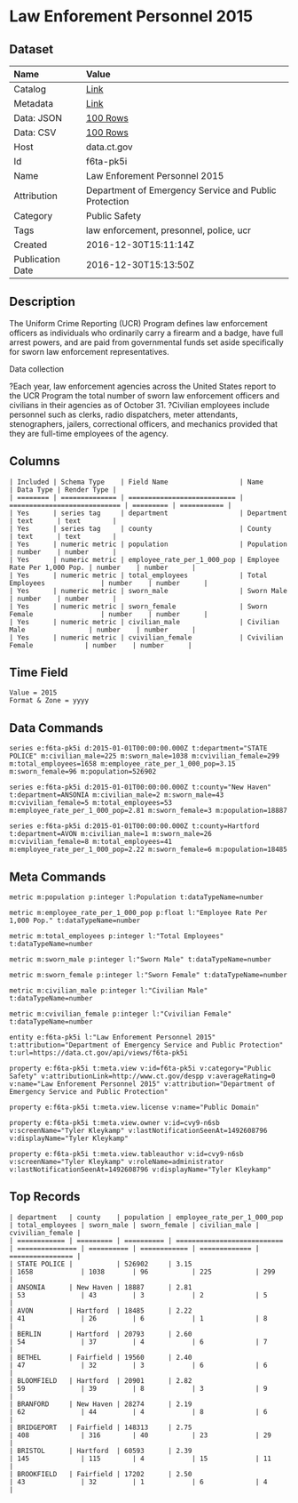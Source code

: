 # Law Enforement Personnel 2015

## Dataset

| Name | Value |
| :--- | :---- |
| Catalog | [Link](https://catalog.data.gov/dataset/law-enforement-personnel-2015) |
| Metadata | [Link](https://data.ct.gov/api/views/f6ta-pk5i) |
| Data: JSON | [100 Rows](https://data.ct.gov/api/views/f6ta-pk5i/rows.json?max_rows=100) |
| Data: CSV | [100 Rows](https://data.ct.gov/api/views/f6ta-pk5i/rows.csv?max_rows=100) |
| Host | data.ct.gov |
| Id | f6ta-pk5i |
| Name | Law Enforement Personnel 2015 |
| Attribution | Department of Emergency Service and Public Protection |
| Category | Public Safety |
| Tags | law enforcement, presonnel, police, ucr |
| Created | 2016-12-30T15:11:14Z |
| Publication Date | 2016-12-30T15:13:50Z |

## Description

The Uniform Crime Reporting (UCR) Program defines law enforcement officers as individuals who ordinarily carry a firearm and a badge, have full arrest powers, and are paid from governmental funds set aside specifically for sworn law enforcement representatives.


Data collection

?Each year, law enforcement agencies across the United States report to the UCR Program the total number of sworn law enforcement officers and civilians in their agencies as of October 31.
?Civilian employees include personnel such as clerks, radio dispatchers, meter attendants, stenographers, jailers, correctional officers, and mechanics provided that they are full-time employees of the agency.

## Columns

```ls
| Included | Schema Type    | Field Name                  | Name                         | Data Type | Render Type |
| ======== | ============== | =========================== | ============================ | ========= | =========== |
| Yes      | series tag     | department                  | Department                   | text      | text        |
| Yes      | series tag     | county                      | County                       | text      | text        |
| Yes      | numeric metric | population                  | Population                   | number    | number      |
| Yes      | numeric metric | employee_rate_per_1_000_pop | Employee Rate Per 1,000 Pop. | number    | number      |
| Yes      | numeric metric | total_employees             | Total Employees              | number    | number      |
| Yes      | numeric metric | sworn_male                  | Sworn Male                   | number    | number      |
| Yes      | numeric metric | sworn_female                | Sworn Female                 | number    | number      |
| Yes      | numeric metric | civilian_male               | Civilian Male                | number    | number      |
| Yes      | numeric metric | cvivilian_female            | Cvivilian Female             | number    | number      |
```

## Time Field

```ls
Value = 2015
Format & Zone = yyyy
```

## Data Commands

```ls
series e:f6ta-pk5i d:2015-01-01T00:00:00.000Z t:department="STATE POLICE" m:civilian_male=225 m:sworn_male=1038 m:cvivilian_female=299 m:total_employees=1658 m:employee_rate_per_1_000_pop=3.15 m:sworn_female=96 m:population=526902

series e:f6ta-pk5i d:2015-01-01T00:00:00.000Z t:county="New Haven" t:department=ANSONIA m:civilian_male=2 m:sworn_male=43 m:cvivilian_female=5 m:total_employees=53 m:employee_rate_per_1_000_pop=2.81 m:sworn_female=3 m:population=18887

series e:f6ta-pk5i d:2015-01-01T00:00:00.000Z t:county=Hartford t:department=AVON m:civilian_male=1 m:sworn_male=26 m:cvivilian_female=8 m:total_employees=41 m:employee_rate_per_1_000_pop=2.22 m:sworn_female=6 m:population=18485
```

## Meta Commands

```ls
metric m:population p:integer l:Population t:dataTypeName=number

metric m:employee_rate_per_1_000_pop p:float l:"Employee Rate Per 1,000 Pop." t:dataTypeName=number

metric m:total_employees p:integer l:"Total Employees" t:dataTypeName=number

metric m:sworn_male p:integer l:"Sworn Male" t:dataTypeName=number

metric m:sworn_female p:integer l:"Sworn Female" t:dataTypeName=number

metric m:civilian_male p:integer l:"Civilian Male" t:dataTypeName=number

metric m:cvivilian_female p:integer l:"Cvivilian Female" t:dataTypeName=number

entity e:f6ta-pk5i l:"Law Enforement Personnel 2015" t:attribution="Department of Emergency Service and Public Protection" t:url=https://data.ct.gov/api/views/f6ta-pk5i

property e:f6ta-pk5i t:meta.view v:id=f6ta-pk5i v:category="Public Safety" v:attributionLink=http://www.ct.gov/despp v:averageRating=0 v:name="Law Enforement Personnel 2015" v:attribution="Department of Emergency Service and Public Protection"

property e:f6ta-pk5i t:meta.view.license v:name="Public Domain"

property e:f6ta-pk5i t:meta.view.owner v:id=cvy9-n6sb v:screenName="Tyler Kleykamp" v:lastNotificationSeenAt=1492608796 v:displayName="Tyler Kleykamp"

property e:f6ta-pk5i t:meta.view.tableauthor v:id=cvy9-n6sb v:screenName="Tyler Kleykamp" v:roleName=administrator v:lastNotificationSeenAt=1492608796 v:displayName="Tyler Kleykamp"
```

## Top Records

```ls
| department   | county    | population | employee_rate_per_1_000_pop | total_employees | sworn_male | sworn_female | civilian_male | cvivilian_female | 
| ============ | ========= | ========== | =========================== | =============== | ========== | ============ | ============= | ================ | 
| STATE POLICE |           | 526902     | 3.15                        | 1658            | 1038       | 96           | 225           | 299              | 
| ANSONIA      | New Haven | 18887      | 2.81                        | 53              | 43         | 3            | 2             | 5                | 
| AVON         | Hartford  | 18485      | 2.22                        | 41              | 26         | 6            | 1             | 8                | 
| BERLIN       | Hartford  | 20793      | 2.60                        | 54              | 37         | 4            | 6             | 7                | 
| BETHEL       | Fairfield | 19560      | 2.40                        | 47              | 32         | 3            | 6             | 6                | 
| BLOOMFIELD   | Hartford  | 20901      | 2.82                        | 59              | 39         | 8            | 3             | 9                | 
| BRANFORD     | New Haven | 28274      | 2.19                        | 62              | 44         | 4            | 8             | 6                | 
| BRIDGEPORT   | Fairfield | 148313     | 2.75                        | 408             | 316        | 40           | 23            | 29               | 
| BRISTOL      | Hartford  | 60593      | 2.39                        | 145             | 115        | 4            | 15            | 11               | 
| BROOKFIELD   | Fairfield | 17202      | 2.50                        | 43              | 32         | 1            | 6             | 4                | 
```